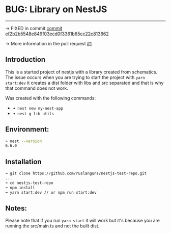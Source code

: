# BUG: Library on NestJS
---------------------------
-> FIXED in commit [commit ef2b2b5548e849f03ecd0f3361b65cc22c813662](https://github.com/ruslanguns/nestjs-test-repo/pull/1/commits/ef2b2b5548e849f03ecd0f3361b65cc22c813662)

-> More information in the pull request [#1 ](https://github.com/ruslanguns/nestjs-test-repo/pull/1)

## Introduction

This is a started project of nestjs with a library created from schematics. 
The issue occurs when you are trying to start the project with `yarn start:dev` it creates a dist folder with libs and src separated and that is why that command does not work.



Was created with the following commands:
* `➜ nest new my-nest-app`
* `➜ nest g lib utils`

## Environment:
```bash
➜ nest --version
6.6.0
```

## Installation
```bash
➜ git clone https://github.com/ruslanguns/nestjs-test-repo.git
...
➜ cd nestjs-test-repo
➜ npm install
➜ yarn start:dev // or npm run start:dev
```

## Notes:
Please note that if you run `yarn start` it will work but it's because you are running the src/main.ts and not the built dist.

